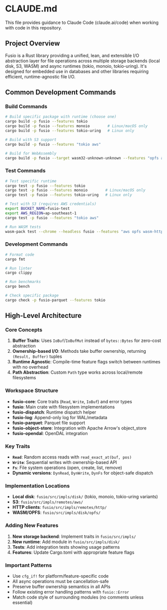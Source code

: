# CLAUDE.md

This file provides guidance to Claude Code (claude.ai/code) when working with code in this repository.

## Project Overview

Fusio is a Rust library providing a unified, lean, and extensible I/O abstraction layer for file operations across multiple storage backends (local disk, S3, WASM) and async runtimes (tokio, monoio, tokio-uring). It's designed for embedded use in databases and other libraries requiring efficient, runtime-agnostic file I/O.

## Common Development Commands

### Build Commands

```bash
# Build specific package with runtime (choose one)
cargo build -p fusio --features tokio
cargo build -p fusio --features monoio        # Linux/macOS only
cargo build -p fusio --features tokio-uring   # Linux only

# Build with S3 support
cargo build -p fusio --features "tokio aws"

# Build for WebAssembly
cargo build -p fusio --target wasm32-unknown-unknown --features "opfs aws"
```

### Test Commands

```bash
# Test specific runtime
cargo test -p fusio --features tokio
cargo test -p fusio --features monoio        # Linux/macOS only
cargo test -p fusio --features tokio-uring   # Linux only

# Test with S3 (requires AWS credentials)
export BUCKET_NAME=fusio-test
export AWS_REGION=ap-southeast-1
cargo test -p fusio --features "tokio aws"

# Run WASM tests
wasm-pack test --chrome --headless fusio --features "aws opfs wasm-http"
```

### Development Commands

```bash
# Format code
cargo fmt

# Run linter
cargo clippy

# Run benchmarks
cargo bench

# Check specific package
cargo check -p fusio-parquet --features tokio
```

## High-Level Architecture

### Core Concepts

1. **Buffer Traits**: Uses `IoBuf`/`IoBufMut` instead of `bytes::Bytes` for zero-cost abstraction
2. **Ownership-based I/O**: Methods take buffer ownership, returning `(Result, Buffer)` tuples
3. **Runtime Agnostic**: Compile-time feature flags switch between runtimes with no overhead
4. **Path Abstraction**: Custom `Path` type works across local/remote filesystems

### Workspace Structure

- **fusio-core**: Core traits (`Read`, `Write`, `IoBuf`) and error types
- **fusio**: Main crate with filesystem implementations
- **fusio-dispatch**: Runtime dispatch helper
- **fusio-log**: Append-only log for WAL/metadata
- **fusio-parquet**: Parquet file support
- **fusio-object-store**: Integration with Apache Arrow's object_store
- **fusio-opendal**: OpenDAL integration

### Key Traits

- **`Read`**: Random access reads with `read_exact_at(buf, pos)`
- **`Write`**: Sequential writes with ownership-based API
- **`Fs`**: File system operations (open, create, list, remove)
- **Dynamic versions**: `DynRead`, `DynWrite`, `DynFs` for object-safe dispatch

### Implementation Locations

- **Local disk**: `fusio/src/impls/disk/` (tokio, monoio, tokio-uring variants)
- **S3**: `fusio/src/impls/remotes/aws/`
- **HTTP clients**: `fusio/src/impls/remotes/http/`
- **WASM/OPFS**: `fusio/src/impls/disk/opfs/`

### Adding New Features

1. **New storage backend**: Implement traits in `fusio/src/impls/`
2. **New runtime**: Add module in `fusio/src/impls/disk/`
3. **Tests**: Add integration tests showing usage patterns
4. **Features**: Update Cargo.toml with appropriate feature flags

### Important Patterns

- Use `cfg_if!` for platform/feature-specific code
- All async operations must be cancellation-safe
- Preserve buffer ownership semantics in all APIs
- Follow existing error handling patterns with `fusio::Error`
- Match code style of surrounding modules (no comments unless essential)
